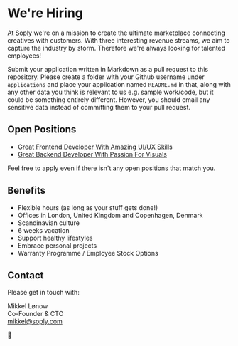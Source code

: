 # We're Hiring

At [Soply](https://soply.com) we're on a mission to create the ultimate marketplace connecting creatives with customers. With three interesting revenue streams, we aim to capture the industry by storm. Therefore we're always looking for talented employees!

Submit your application written in Markdown as a pull request to this repository. Please create a folder with your Github username under `applications` and place your application named `README.md` in that, along with any other data you think is relevant to us e.g. sample work/code, but it could be something entirely different. However, you should email any sensitive data instead of committing them to your pull request.

## Open Positions

* [Great Frontend Developer With Amazing UI/UX Skills](https://github.com/SoplyHQ/careers/tree/master/2015-sep--frontend-dev)
* [Great Backend Developer With Passion For Visuals](https://github.com/SoplyHQ/careers/tree/master/2015-sep--backend-dev)

Feel free to apply even if there isn't any open positions that match you.

## Benefits

* Flexible hours (as long as your stuff gets done!)
* Offices in London, United Kingdom and Copenhagen, Denmark
* Scandinavian culture
* 6 weeks vacation
* Support healthy lifestyles
* Embrace personal projects
* Warranty Programme / Employee Stock Options

## Contact

Please get in touch with:

Mikkel Lønow  
Co-Founder & CTO  
[mikkel@soply.com](mailto:mikkel@soply.com)

:beers: